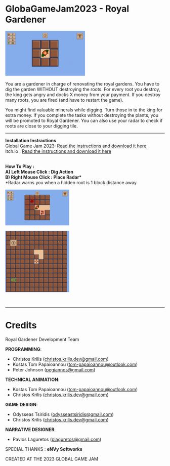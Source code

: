 # GlobaGameJam2023 - Royal Gardener

<img width="50%" src="GGJ2023/ReadMe/1.png">

<b></b>
You are a gardener in charge of renovating the royal gardens. You have to dig the garden WITHOUT destroying the roots. For every root you destroy, the king gets angry and docks X money from your payment. If you destroy many roots, you are fired (and have to restart the game).

You might find valuable minerals while digging. Turn those in to the king for extra money. If you complete the tasks without destroying the plants, you will be promoted to Royal Gardener. You can also use your radar to check if roots are close to your digging tile.



------------
<b>Installation Instractions</b>
<br>
Global Game Jam 2023:  <a href = "https://globalgamejam.org/2023/games/royal-gardener-4">Read the instructions and download it here</a>
<br>
Itch.io :  <a href = "https://christoskrilis.itch.io/royal-gardener">Read the instructions and download it here</a>

<br>
<b>How To Play :
<br>A) Left Mouse Click : Dig Action 
<br>B) Right Mouse Click : Place Radar*</b>
<br>
*Radar warns you when a hidden root is 1 block distance away.

<br>
<p><img width="40%" src="GGJ2023/ReadMe/2.png"></p>
<p><img width="40%" src="GGJ2023/ReadMe/3.png"></p>

<br>

------------
# <b>Credits</b>

Royal Gardener Development Team

<b>PROGRAMMING</b>: 
- Christos Krilis (<a href = "christos.krilis.dev@gmail.com">christos.krilis.dev@gmail.com</a>)
- Kostas Tom Papaioannou (<a href = "tom-papaioannou@outlook.com">tom-papaioannou@outlook.com</a>)
- Peter Johnson (<a href = "pegiannos@gmail.com">pegiannos@gmail.com</a>)

<b>TECHNICAL ANIMATION</b>: 
- Kostas Tom Papaioannou (<a href = "tom-papaioannou@outlook.com">tom-papaioannou@outlook.com</a>)
- Christos Krilis (<a href = "christos.krilis.dev@gmail.com">christos.krilis.dev@gmail.com</a>)

<b>GAME DESIGN</b>: 
- Odysseas Tsiridis (<a href = "odysseastsiridis@gmail.com">odysseastsiridis@gmail.com</a>)
- Christos Krilis (<a href = "christos.krilis.dev@gmail.com">christos.krilis.dev@gmail.com</a>)

<b>NARRATIVE DESIGNER</b>: 
- Pavlos Laguretos  (<a href = "plaguretos@gmail.com">plaguretos@gmail.com</a>)


SPECIAL THANKS : <b>eΝVy Softworks</b>

CREATED AT THE 2023 GLOBAL GAME JAM
